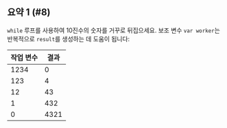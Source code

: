 ## 요약 1 (#8)

`while` 루프를 사용하여 10진수의 숫자를 거꾸로 뒤집으세요. 보조 변수 `var worker`는 반복적으로 `result`를 생성하는 데 도움이 됩니다:

| 작업 변수   | 결과    |
|------------|--------|
| 1234       | 0      |
| 123        | 4      |
| 12         | 43     |
| 1          | 432    |
| 0          | 4321   |